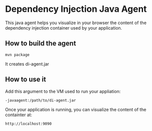 # Dependency Injection Java Agent

This java agent helps you visualize in your browser the content of the dependency injection container used by your application.


## How to build the agent

    mvn package

It creates di-agent.jar

## How to use it

Add this argument to the VM used to run your appliation:

    -javaagent:/path/to/di-agent.jar

Once your application is running, you can visualize the content of the containter at:

    http://localhost:9090
